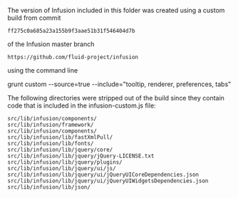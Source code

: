 
The version of Infusion included in this folder was created using a custom build from commit

    ff275c0a685a23a155b9f3aae51b31f546404d7b

of the Infusion master branch

    https://github.com/fluid-project/infusion

using the command line

grunt custom --source=true --include="tooltip, renderer, preferences, tabs"

The following directories were stripped out of the build since they contain code that is included in the infusion-custom.js file:

    src/lib/infusion/components/
    src/lib/infusion/framework/
    src/lib/infusion/components/
    src/lib/infusion/lib/fastXmlPull/
    src/lib/infusion/lib/fonts/
    src/lib/infusion/lib/jquery/core/
    src/lib/infusion/lib/jquery/jQuery-LICENSE.txt
    src/lib/infusion/lib/jquery/plugins/
    src/lib/infusion/lib/jquery/ui/js/
    src/lib/infusion/lib/jquery/ui/jQueryUICoreDependencies.json
    src/lib/infusion/lib/jquery/ui/jQueryUIWidgetsDependencies.json
    src/lib/infusion/lib/json/
